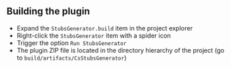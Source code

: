 ## Building the plugin

- Expand the `StubsGenerator.build` item in the project explorer
- Right-click the `StubsGenerator` item with a spider icon
- Trigger the option `Run StubsGenerator`
- The plugin ZIP file is located in the directory hierarchy of the project (go to `build/artifacts/CsStubsGenerator`)
